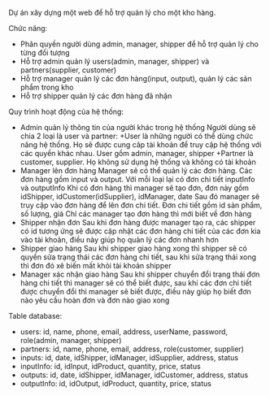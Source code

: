 Dự án xây dựng một web để hỗ trợ quản lý cho một kho hàng.

Chức năng:
- Phân quyền người dùng admin, manager, shipper để hỗ trợ quản lý cho từng đối tượng
- Hỗ trợ admin quản lý users(admin, manager, shipper) và partners(supplier, customer)
- Hỗ trợ manager quản lý các đơn hàng(input, output), quản lý các sản phẩm trong kho
- Hỗ trợ shipper quản lý các đơn hàng đã nhận

Quy trình hoạt động của hệ thống:
- Admin quản lý thông tin của người khác trong hệ thống
  Người dùng sẽ chia 2 loại là user và partner:
    +User là những người có thể dùng chức năng hệ thống. Họ sẽ được cung câp tài khoản để truy cập hệ thống với các quyền khác nhau. User gồm admin, manager, shipper
    +Partner là customer, supplier. Họ không sử dụng hệ thống và không có tài khoản
- Manager lên đơn hàng
  Manager sẽ có thể quản lý các đơn hàng. Các đơn hàng gồm input và output. Với mỗi loại lại có đơn chi tiết inputInfo và outputInfo
  Khi có đơn hàng thì manager sẽ tạo đơn, đơn này gồm idShipper, idCustomer(idSupplier), idManager, date
  Sau đó manager sẽ truy cập vào đơn hàng để lên đơn chi tiết. Đơn chi tiết gồm id sản phẩm, số lượng, giá
  Chỉ các manager tạo đơn hàng thì mới biết về đơn hàng
- Shipper nhận đơn
  Sau khi đơn hàng được manager tạo ra, các shipper có id tương ứng sẽ được cập nhật các đơn hàng chi tiết của các đơn kia vào tài khoản, điều này giúp họ quản lý các đơn nhanh hơn
- Shipper giao hàng
  Sau khi shipper giao hàng xong thì shipper sẽ có quyền sửa trạng thái các đơn hàng chi tiết, sau khi sửa trạng thái xong thì đơn đó xẽ biến mất khỏi tài khoản shipper
- Manager xác nhận giao hàng
  Sau khi shipper chuyển đổi trạng thái đơn hàng chi tiết thì manager sẽ có thể biết được, sau khi các đơn chi tiết được chuyển đổi thì manager sẽ biết được, điều này giúp họ biết đơn nào yêu cầu hoàn đơn và đơn nào giao xong 


Table database:
- users:
  id, name, phone, email, address, userName, password, role(admin, manager, shipper)
- partners:
  id, name, phone, email, address, role(customer, supplier)
- inputs:
  id, date, idShipper, idManager, idSupplier, address, status
- inputInfo:
  id, idInput, idProduct, quantity, price, status
- outputs:
  id, date, idShipper, idManager, idCustomer, address, status
- outputInfo:
  id, idOutput, idProduct, quantity, price, status
